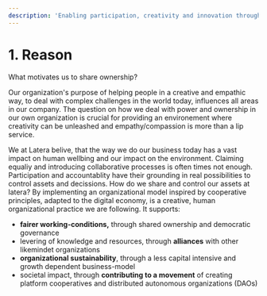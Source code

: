 ```yaml
---
description: 'Enabling participation, creativity and innovation through shared ownership.'
---
```


# 1. Reason

What motivates us to share ownership?

Our organization's purpose of helping people in a creative and empathic way, to deal with complex challenges in the world today, influences all areas in our company. The question on how we deal with power and ownership in our own organization is crucial for providing an environement where creativity can be unleashed and empathy/compassion is more than a lip service.

We at Latera belive, that the way we do our business today has a vast impact on human wellbing and our impact on the environment. Claiming equaliy and introducing collaborative processes is often times not enough. Participation and accountablity have their grounding in real possibilities to control assets and decissions. How do we share and control our assets at latera? By implementing an organizational model inspired by cooperative principles, adapted to the digital economy, is a creative, human organizational practice we are following. It supports:

* **fairer working-conditions,** through shared ownership and democratic governance
* levering of knowledge and resources, through **alliances** with other likemindet organizations
* **organizational sustainability**, through a less capital intensive and growth dependent business-model
* societal impact, through **contributing to a movement** of creating platform cooperatives and distributed autonomous organizations \(DAOs\)



